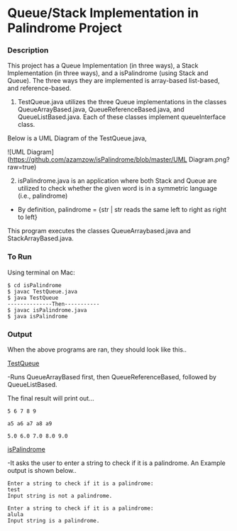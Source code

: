 # Queue/Stack Implementation in Palindrome Project

### Description

This project has a Queue Implementation (in three ways), a Stack Implementation (in three ways), and a isPalindrome (using Stack and Queue). The three ways they are implemented is array-based list-based, and reference-based. 

1) TestQueue.java utilizes the three Queue implementations in the classes QueueArrayBased.java, QueueReferenceBased.java, and QueueListBased.java. Each of these classes implement queueInterface class.

Below is a UML Diagram of the TestQueue.java,

![UML Diagram](https://github.com/azamzow/isPalindrome/blob/master/UML Diagram.png?raw=true)

2) isPalindrome.java is an application where both Stack and Queue are utilized to check whether the given word is in a symmetric language (i.e., palindrome)

- By definition, palindrome = {str | str reads the same left to right as right to left}

 This program executes the classes QueueArraybased.java and StackArrayBased.java.

### To Run

Using terminal on Mac:

```
$ cd isPalindrome
$ javac TestQueue.java
$ java TestQueue
--------------Then-----------
$ javac isPalindrome.java
$ java isPalindrome
```

### Output

When the above programs are ran, they should look like this..

<u>TestQueue</u>

-Runs QueueArrayBased first, then QueueReferenceBased, followed by QueueListBased.

The final result will print out...
```
5 6 7 8 9

a5 a6 a7 a8 a9

5.0 6.0 7.0 8.0 9.0
```


<u>isPalindrome</u>

-It asks the user to enter a string to check if it is a palindrome. An Example output is shown below..


```
Enter a string to check if it is a palindrome:
test
Input string is not a palindrome.
```

```
Enter a string to check if it is a palindrome:
alula
Input string is a palindrome.
```
